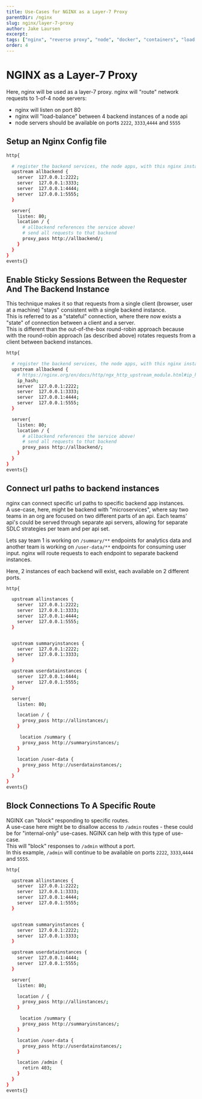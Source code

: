 ```yaml
---
title: Use-Cases for NGINX as a Layer-7 Proxy
parentDir: /nginx
slug: nginx/layer-7-proxy
author: Jake Laursen
excerpt:
tags: ["nginx", "reverse proxy", "node", "docker", "containers", "load balancer"]
order: 4
---
```


# NGINX as a Layer-7 Proxy
Here, nginx will be used as a layer-7 proxy. nginx will "route" network requests to 1-of-4 node servers:
- nginx will listen on port 80
- nginx will "load-balance" between 4 backend instances of a node api
- node servers should be available on ports `2222`, `3333`,`4444` and `5555`

## Setup an Nginx Config file
```bash
http{

  # register the backend services, the node apps, with this nginx instance 
  upstream allbackend {
    server  127.0.0.1:2222;
    server  127.0.0.1:3333;
    server  127.0.0.1:4444;
    server  127.0.0.1:5555;
  }

  server{
    listen: 80;
    location / {
      # allbackend references the service above!
      # send all requests to that backend
      proxy_pass http://allbackend/;
    }
  }
}
events{}
```

## Enable Sticky Sessions Between the Requester And The Backend Instance
This technique makes it so that requests from a single client (browser, user at a machine) "stays" consistent with a single backend instance.  
This is referred to as a "stateful" connection, where there now exists a "state" of connection between a client and a server.  
This is different than the out-of-the-box round-robin approach because with the round-robin approach (as described above) rotates requests from a client between backend instances.  

```bash
http{

  # register the backend services, the node apps, with this nginx instance 
  upstream allbackend {
    # https://nginx.org/en/docs/http/ngx_http_upstream_module.html#ip_hash
    ip_hash;
    server  127.0.0.1:2222;
    server  127.0.0.1:3333;
    server  127.0.0.1:4444;
    server  127.0.0.1:5555;
  }

  server{
    listen: 80;
    location / {
      # allbackend references the service above!
      # send all requests to that backend
      proxy_pass http://allbackend/;
    }
  }
}
events{}
```


## Connect url paths to backend instances
nginx can connect specific url paths to specific backend app instances.  
A use-case, here, might be backend with "microservices", where say two teams in an org are focused on two different parts of an api. Each teams' api's could be served through separate api servers, allowing for separate SDLC strategies per team and per api set.  

Lets say team 1 is working on `/summary/**` endpoints for analytics data and another team is working on `/user-data/**` endpoints for consuming user input. nginx will route requests to each endpoint to separate backend instances.  

Here, 2 instances of each backend will exist, each available on 2 different ports.   

```bash
http{

  upstream allinstances {
    server  127.0.0.1:2222;
    server  127.0.0.1:3333;
    server  127.0.0.1:4444;
    server  127.0.0.1:5555;
  }


  upstream summaryinstances {
    server  127.0.0.1:2222;
    server  127.0.0.1:3333;
  }

  upstream userdatainstances {
    server  127.0.0.1:4444;
    server  127.0.0.1:5555;
  }

  server{
    listen: 80;

    location / {
      proxy_pass http://allinstances/;
    }

     location /summary {
      proxy_pass http://summaryinstances/;
    }

    location /user-data {
      proxy_pass http://userdatainstances/;
    }
  }
}
events{}
```


## Block Connections To A Specific Route
NGINX can "block" responding to specific routes.  
A use-case here might be to disallow access to `/admin` routes - these could be for "internal-only" use-cases. NGINX can help with this type of use-case.  
This will "block" responses to `/admin` without a port.  
In this example, `/admin` will continue to be available on ports `2222`, `3333`,`4444` and `5555`.

```bash
http{

  upstream allinstances {
    server  127.0.0.1:2222;
    server  127.0.0.1:3333;
    server  127.0.0.1:4444;
    server  127.0.0.1:5555;
  }


  upstream summaryinstances {
    server  127.0.0.1:2222;
    server  127.0.0.1:3333;
  }

  upstream userdatainstances {
    server  127.0.0.1:4444;
    server  127.0.0.1:5555;
  }

  server{
    listen: 80;

    location / {
      proxy_pass http://allinstances/;
    }

     location /summary {
      proxy_pass http://summaryinstances/;
    }

    location /user-data {
      proxy_pass http://userdatainstances/;
    }

    location /admin {
      retirn 403;
    }
  }
}
events{}
```